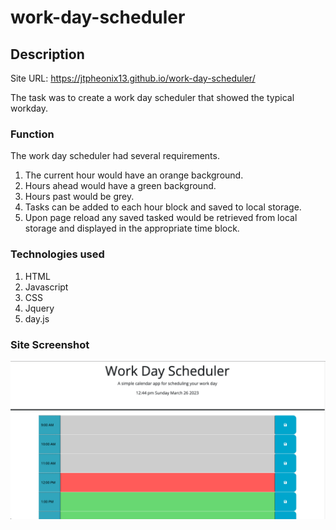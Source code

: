 # work-day-scheduler

## Description

Site URL: https://jtpheonix13.github.io/work-day-scheduler/

The task was to create a work day scheduler that showed the typical workday.

### Function
The work day scheduler had several requirements.
1. The current hour would have an orange background.
2. Hours ahead would have a green background.
3. Hours past would be grey.
4. Tasks can be added to each hour block and saved to local storage.
5. Upon page reload any saved tasked would be retrieved from local storage and displayed in the appropriate time block.

### Technologies used
1. HTML
2. Javascript
3. CSS
4. Jquery
5. day.js

### Site Screenshot

![website-screenshot](assets/work-day.png)